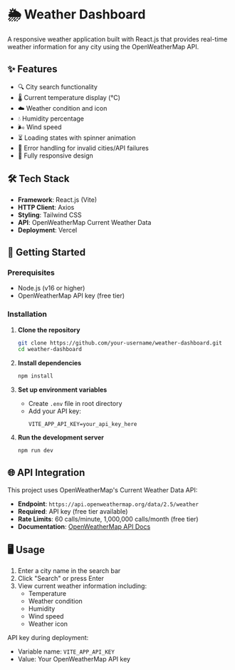 # 🌦️ Weather Dashboard

A responsive weather application built with React.js that provides real-time weather information for any city using the OpenWeatherMap API.

## ✨ Features

- 🔍 City search functionality
- 🌡️ Current temperature display (°C)
- ☁️ Weather condition and icon
- 💧 Humidity percentage
- 🌬️ Wind speed
- ⏳ Loading states with spinner animation
- 🚨 Error handling for invalid cities/API failures
- 📱 Fully responsive design

## 🛠️ Tech Stack

- **Framework**: React.js (Vite)
- **HTTP Client**: Axios
- **Styling**: Tailwind CSS
- **API**: OpenWeatherMap Current Weather Data
- **Deployment**: Vercel

## 🚀 Getting Started

### Prerequisites
- Node.js (v16 or higher)
- OpenWeatherMap API key (free tier)

### Installation

1. **Clone the repository**
   ```bash
   git clone https://github.com/your-username/weather-dashboard.git
   cd weather-dashboard
   ```

2. **Install dependencies**
   ```bash
   npm install
   ```

3. **Set up environment variables**
   - Create `.env` file in root directory
   - Add your API key:
     ```env
     VITE_APP_API_KEY=your_api_key_here
     ```

4. **Run the development server**
   ```bash
   npm run dev
   ```

## 🌐 API Integration

This project uses OpenWeatherMap's Current Weather Data API:

- **Endpoint**: `https://api.openweathermap.org/data/2.5/weather`
- **Required**: API key (free tier available)
- **Rate Limits**: 60 calls/minute, 1,000,000 calls/month (free tier)
- **Documentation**: [OpenWeatherMap API Docs](https://openweathermap.org/current)

## 🖥️ Usage

1. Enter a city name in the search bar
2. Click "Search" or press Enter
3. View current weather information including:
   - Temperature
   - Weather condition
   - Humidity
   - Wind speed
   - Weather icon

API key during deployment:
- Variable name: `VITE_APP_API_KEY`
- Value: Your OpenWeatherMap API key